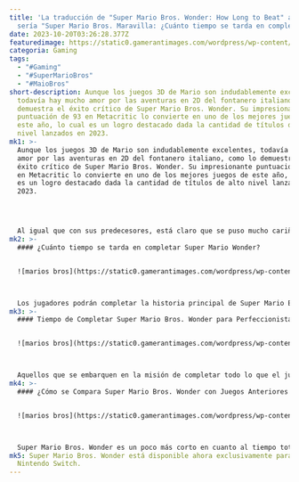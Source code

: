 ```yaml
---
title: 'La traducción de "Super Mario Bros. Wonder: How Long to Beat" al español
  sería "Super Mario Bros. Maravilla: ¿Cuánto tiempo se tarda en completar?"'
date: 2023-10-20T03:26:28.377Z
featuredimage: https://static0.gamerantimages.com/wordpress/wp-content/uploads/wm/2023/10/super-mario-bros-wonder-hltb.jpg?q=50&fit=contain&w=1140&h=&dpr=1.5
categoria: Gaming
tags:
  - "#Gaming"
  - "#SuperMarioBros"
  - "#MaioBros"
short-description: Aunque los juegos 3D de Mario son indudablemente excelentes,
  todavía hay mucho amor por las aventuras en 2D del fontanero italiano, como lo
  demuestra el éxito crítico de Super Mario Bros. Wonder. Su impresionante
  puntuación de 93 en Metacritic lo convierte en uno de los mejores juegos de
  este año, lo cual es un logro destacado dada la cantidad de títulos de alto
  nivel lanzados en 2023.
mk1: >-
  Aunque los juegos 3D de Mario son indudablemente excelentes, todavía hay mucho
  amor por las aventuras en 2D del fontanero italiano, como lo demuestra el
  éxito crítico de Super Mario Bros. Wonder. Su impresionante puntuación de 93
  en Metacritic lo convierte en uno de los mejores juegos de este año, lo cual
  es un logro destacado dada la cantidad de títulos de alto nivel lanzados en
  2023.




  Al igual que con sus predecesores, está claro que se puso mucho cariño en la creación de este juego, lo que resulta en uno de los juegos de plataformas 2D más encantadores en la memoria reciente. Los fanáticos de la franquicia o del género en sí seguramente quedarán impresionados por las excelentes críticas del juego, pero algunos podrían querer saber cuánto tiempo se necesita para completar Super Mario Bros. Wonder antes de decidir si comprarlo o no.
mk2: >-
  #### ¿Cuánto tiempo se tarda en completar Super Mario Wonder?


  ![marios bros](https://static0.gamerantimages.com/wordpress/wp-content/uploads/2023/10/super-mario-bros-wonder-official-artwork.jpg?q=50&fit=crop&w=1500&dpr=1.5 "marios bros")



  Los jugadores podrán completar la historia principal de Super Mario Bros. Wonder en unas diez horas, con margen de una hora arriba o abajo. Los jugadores experimentados o aquellos que jueguen como Yoshi o Nabbit deberían poder llegar a los créditos en ocho o nueve horas, mientras que los principiantes deberían estar preparados para pasar entre diez y doce horas hasta llegar al jefe final. Por supuesto, como cabría esperar de un juego de Mario en 2D, completar la historia principal es solo parte de la experiencia de Super Mario Wonder.
mk3: >-
  #### Tiempo de Completar Super Mario Bros. Wonder para Perfeccionistas


  ![marios bros](https://static0.gamerantimages.com/wordpress/wp-content/uploads/2023/10/super-mario-bros-wonder-ending.jpg?q=50&fit=crop&w=1500&dpr=1.5 "marios bros")



  Aquellos que se embarquen en la misión de completar todo lo que el juego tiene para ofrecer pueden esperar pasar bastante más tiempo en el Reino de las Flores. Explorar completamente cada nivel y encontrar todas las Insignias, Stands y Semillas de la Maravilla llevará alrededor del doble de tiempo que una partida solo de la historia principal, lo que significa que una partida de perfeccionista en Super Mario Wonder debería rondar las 20 horas, con algunas horas de variación según el nivel de habilidad del jugador.
mk4: >-
  #### ¿Cómo se Compara Super Mario Bros. Wonder con Juegos Anteriores de Mario?


  ![marios bros](https://static0.gamerantimages.com/wordpress/wp-content/uploads/2023/10/bowsers-fury-new-super-mario-deluxe.jpg?q=50&fit=crop&w=1500&dpr=1.5 "marios bros")



  Super Mario Bros. Wonder es un poco más corto en cuanto al tiempo total de completar en comparación con algunos de los otros juegos de Mario en la Nintendo Switch, al menos en lo que respecta a su tiempo de finalización total. Sin embargo, en lo que respecta a su historia principal, ofrece tanto contenido como Super Mario 3D World + Bowser's Fury y New Super Mario Bros. U Deluxe, lo que debería ser más que suficiente para la mayoría de los jugadores. Incluso si no lo es, el juego es altamente rejugable, por lo que los posibles compradores no deberían preocuparse demasiado por su duración.
mk5: Super Mario Bros. Wonder está disponible ahora exclusivamente para la
  Nintendo Switch.
---
```

